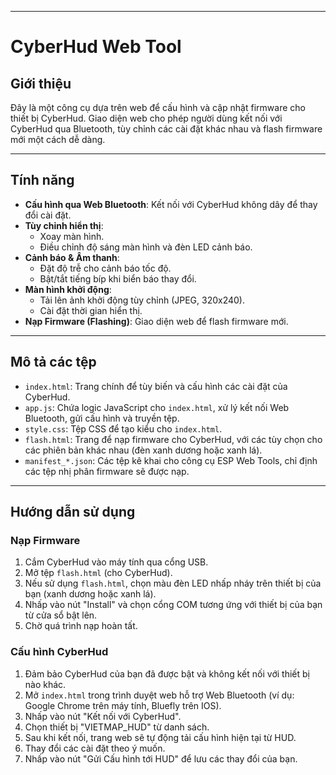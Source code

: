 
***

# CyberHud Web Tool

## Giới thiệu

Đây là một công cụ dựa trên web để cấu hình và cập nhật firmware cho thiết bị CyberHud. Giao diện web cho phép người dùng kết nối với CyberHud qua Bluetooth, tùy chỉnh các cài đặt khác nhau và flash firmware mới một cách dễ dàng.

---

## Tính năng

* **Cấu hình qua Web Bluetooth**: Kết nối với CyberHud không dây để thay đổi cài đặt.
* **Tùy chỉnh hiển thị**:
    * Xoay màn hình.
    * Điều chỉnh độ sáng màn hình và đèn LED cảnh báo.
* **Cảnh báo & Âm thanh**:
    * Đặt độ trễ cho cảnh báo tốc độ.
    * Bật/tắt tiếng bíp khi biển báo thay đổi.
* **Màn hình khởi động**:
    * Tải lên ảnh khởi động tùy chỉnh (JPEG, 320x240).
    * Cài đặt thời gian hiển thị.
* **Nạp Firmware (Flashing)**: Giao diện web để flash firmware mới.

---

## Mô tả các tệp

* `index.html`: Trang chính để tùy biến và cấu hình các cài đặt của CyberHud.
* `app.js`: Chứa logic JavaScript cho `index.html`, xử lý kết nối Web Bluetooth, gửi cấu hình và truyền tệp.
* `style.css`: Tệp CSS để tạo kiểu cho `index.html`.
* `flash.html`: Trang để nạp firmware cho CyberHud, với các tùy chọn cho các phiên bản khác nhau (đèn xanh dương hoặc xanh lá).
* `manifest_*.json`: Các tệp kê khai cho công cụ ESP Web Tools, chỉ định các tệp nhị phân firmware sẽ được nạp.

---

## Hướng dẫn sử dụng

### Nạp Firmware

1.  Cắm CyberHud vào máy tính qua cổng USB.
2.  Mở tệp `flash.html` (cho CyberHud).
3.  Nếu sử dụng `flash.html`, chọn màu đèn LED nhấp nháy trên thiết bị của bạn (xanh dương hoặc xanh lá).
4.  Nhấp vào nút "Install" và chọn cổng COM tương ứng với thiết bị của bạn từ cửa sổ bật lên.
5.  Chờ quá trình nạp hoàn tất.

### Cấu hình CyberHud

1.  Đảm bảo CyberHud của bạn đã được bật và không kết nối với thiết bị nào khác.
2.  Mở `index.html` trong trình duyệt web hỗ trợ Web Bluetooth (ví dụ: Google Chrome trên máy tính, Bluefly trên IOS).
3.  Nhấp vào nút "Kết nối với CyberHud".
4.  Chọn thiết bị "VIETMAP_HUD" từ danh sách.
5.  Sau khi kết nối, trang web sẽ tự động tải cấu hình hiện tại từ HUD.
6.  Thay đổi các cài đặt theo ý muốn.
7.  Nhấp vào nút "Gửi Cấu hình tới HUD" để lưu các thay đổi của bạn.
